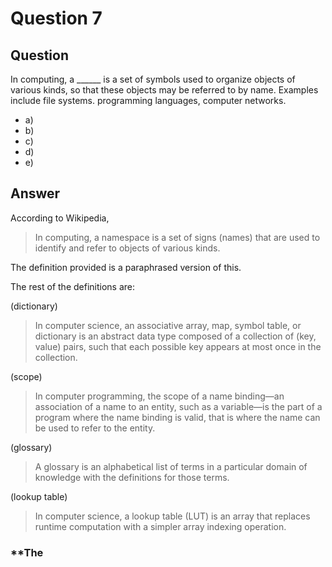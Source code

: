 # Question 7
## Question
In computing, a \_\_\_\_\_\_ is a set of symbols used to organize objects of various kinds, so that these objects may be referred to by name. Examples include file systems. programming languages, computer networks.
* a)
* b)
* c)
* d)
* e)
## Answer
According to Wikipedia,
> In computing, a namespace is a set of signs (names) that are used to identify and refer to objects of various kinds.

The definition provided is a paraphrased version of this. 

The rest of the definitions are:


(dictionary)
> In computer science, an associative array, map, symbol table, or dictionary is an abstract data type composed of a collection of (key, value) pairs, such that each possible key appears at most once in the collection.

(scope)
> In computer programming, the scope of a name binding—an association of a name to an entity, such as a variable—is the part of a program where the name binding is valid, that is where the name can be used to refer to the entity.

(glossary)
> A glossary is an alphabetical list of terms in a particular domain of knowledge with the definitions for those terms.

(lookup table)
> In computer science, a lookup table (LUT) is an array that replaces runtime computation with a simpler array indexing operation.

### **The 